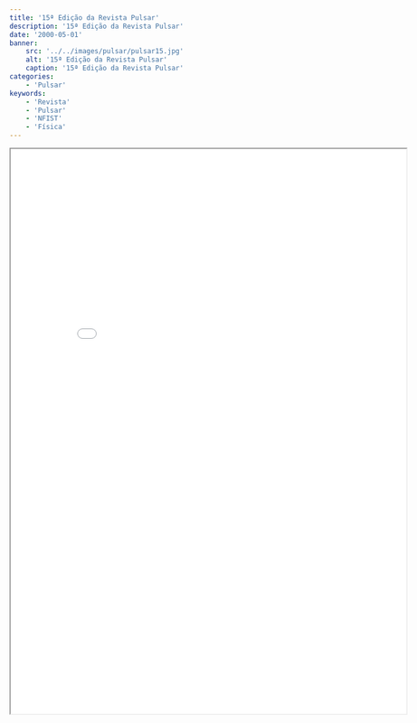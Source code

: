 ```yaml
---
title: '15ª Edição da Revista Pulsar'
description: '15ª Edição da Revista Pulsar'
date: '2000-05-01'
banner:
    src: '../../images/pulsar/pulsar15.jpg'
    alt: '15ª Edição da Revista Pulsar'
    caption: '15ª Edição da Revista Pulsar'
categories:
    - 'Pulsar'
keywords:
    - 'Revista'
    - 'Pulsar'
    - 'NFIST'
    - 'Física'
---
```


<iframe width="700" height="1000" src="../../pulsar/pulsar15.pdf"></iframe>
